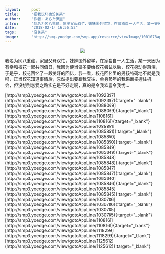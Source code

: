 ```yaml
---
layout:     post
title:      "把我玩坏也没关系"
author:     "作者：あらた伊里"
intro:      "我名为冈八重藏，家里父母双忙，妹妹国外留学，在家独自一人生活，某一天因为有幸和校花一起共同值日，我因为便当做多要给校花尝试以后，校花感动得落泪，于是乎，校花回忆了一段美好的回忆，我一看，校花回忆里的男孩特码地不就是我吗，正当校花知道事情后，忽然提出要跟我交往，单身16年的我果断把握住机会，但没想到恋爱之路实在是不好走啊，真的是令我欢喜令我忧…"
date:       "2018-02-14 16:56:52"
tags:       "没关系"
image:      "http://smp.yoedge.com/smp-app/resource/viewImage/1001078appline.png"
---
```

<div style="text-align: center">
<p><img src="http://smp.yoedge.com/smp-app/resource/viewImage/1001078appline.png"/></p>
</div>
<p class="post-meta">
<span>我名为冈八重藏，家里父母双忙，妹妹国外留学，在家独自一人生活，某一天因为有幸和校花一起共同值日，我因为便当做多要给校花尝试以后，校花感动得落泪，于是乎，校花回忆了一段美好的回忆，我一看，校花回忆里的男孩特码地不就是我吗，正当校花知道事情后，忽然提出要跟我交往，单身16年的我果断把握住机会，但没想到恋爱之路实在是不好走啊，真的是令我欢喜令我忧…</span>
</p>
[http://smp3.yoedge.com/view/gotoAppLine/1092397](http://smp3.yoedge.com/view/gotoAppLine/1092397){:target="_blank"}
[http://smp3.yoedge.com/view/gotoAppLine/1088069](http://smp3.yoedge.com/view/gotoAppLine/1088069){:target="_blank"}
[http://smp3.yoedge.com/view/gotoAppLine/1108161](http://smp3.yoedge.com/view/gotoAppLine/1108161){:target="_blank"}
[http://smp3.yoedge.com/view/gotoAppLine/1085851](http://smp3.yoedge.com/view/gotoAppLine/1085851){:target="_blank"}
[http://smp3.yoedge.com/view/gotoAppLine/1085850](http://smp3.yoedge.com/view/gotoAppLine/1085850){:target="_blank"}
[http://smp3.yoedge.com/view/gotoAppLine/1085849](http://smp3.yoedge.com/view/gotoAppLine/1085849){:target="_blank"}
[http://smp3.yoedge.com/view/gotoAppLine/1085848](http://smp3.yoedge.com/view/gotoAppLine/1085848){:target="_blank"}
[http://smp3.yoedge.com/view/gotoAppLine/1085847](http://smp3.yoedge.com/view/gotoAppLine/1085847){:target="_blank"}
[http://smp3.yoedge.com/view/gotoAppLine/1085846](http://smp3.yoedge.com/view/gotoAppLine/1085846){:target="_blank"}
[http://smp3.yoedge.com/view/gotoAppLine/1085845](http://smp3.yoedge.com/view/gotoAppLine/1085845){:target="_blank"}
[http://smp3.yoedge.com/view/gotoAppLine/1030786](http://smp3.yoedge.com/view/gotoAppLine/1030786){:target="_blank"}
[http://smp3.yoedge.com/view/gotoAppLine/1030785](http://smp3.yoedge.com/view/gotoAppLine/1030785){:target="_blank"}
[http://smp3.yoedge.com/view/gotoAppLine/1108161](http://smp3.yoedge.com/view/gotoAppLine/1108161){:target="_blank"}
[http://smp3.yoedge.com/view/gotoAppLine/1118299](http://smp3.yoedge.com/view/gotoAppLine/1118299){:target="_blank"}
[http://smp3.yoedge.com/view/gotoAppLine/1125612](http://smp3.yoedge.com/view/gotoAppLine/1125612){:target="_blank"}


